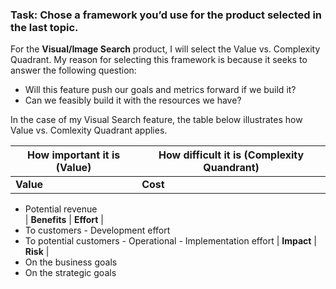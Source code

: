 ### Task:  Chose a framework you’d use for the product selected in the last topic.
For the **Visual/Image Search** product, I will select the Value vs. Complexity Quadrant. My reason for selecting this framework is because it seeks to answer the following question:
- Will this feature push our goals and metrics forward if we build it?
- Can we feasibly build it with the resources we have?

In the case of my Visual Search feature, the table below illustrates how Value vs. Comlexity Quadrant applies.

| **How important it is (Value)** | **How difficult it is (Complexity Quandrant)** |
| --------------------            | ----------------------                         |
| **Value**                       | **Cost**                                       |
  - Potential revenue              
| **Benefits**                    | **Effort**                                     |
  - To customers                    - Development effort
  - To potential customers          - Operational
                                    - Implementation effort
| **Impact**                      | **Risk**                                       |
  - On the business goals             
  - On the strategic goals
